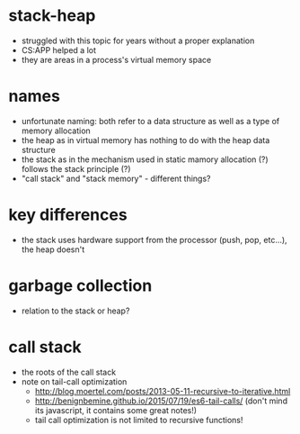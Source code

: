 # stack-heap
- struggled with this topic for years without a proper explanation
- CS:APP helped a lot
- they are areas in a process's virtual memory space

# names
- unfortunate naming: both refer to a data structure as well as a type of memory allocation
- the heap as in virtual memory has nothing to do with the heap data structure
- the stack as in the mechanism used in static mamory allocation (?) follows the stack principle (?)
- "call stack" and "stack memory" - different things?

# key differences
- the stack uses hardware support from the processor (push, pop, etc...), the heap doesn't

# garbage collection
- relation to the stack or heap?

# call stack
- the roots of the call stack
- note on tail-call optimization
    - http://blog.moertel.com/posts/2013-05-11-recursive-to-iterative.html
    - http://benignbemine.github.io/2015/07/19/es6-tail-calls/ (don't mind its javascript, it contains some great notes!)
    - tail call optimization is not limited to recursive functions!
